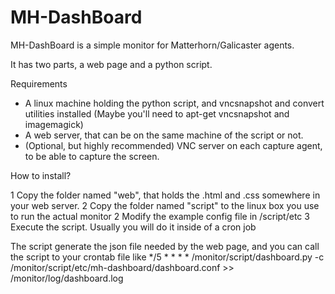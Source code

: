 MH-DashBoard
============

MH-DashBoard is a simple monitor for Matterhorn/Galicaster agents.

It has two parts, a web page and a python script.

Requirements
- A linux machine holding the python script, and vncsnapshot and convert utilities installed (Maybe you'll need to apt-get vncsnapshot and imagemagick)
- A web server, that can be on the same machine of the script or not.
- (Optional, but highly recommended) VNC server on each capture agent, to be able to capture the screen.

How to install?

1 Copy the folder named "web", that holds the .html and .css somewhere in your web server.
2 Copy the folder named "script" to the linux box you use to run the actual monitor
2 Modify the example config file in /script/etc
3 Execute the script. Usually you will do it inside of a cron job


The script generate the json file needed by the web page, and you can call the script to your crontab file like
*/5 * * * * /monitor/script/dashboard.py -c /monitor/script/etc/mh-dashboard/dashboard.conf >> /monitor/log/dashboard.log
